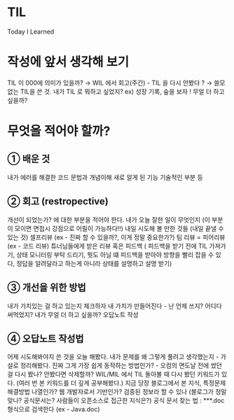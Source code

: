 # TIL
Today I Learned

# 작성에 앞서 생각해 보기
TIL 이 000에 의미가 있을까? → WIL 에서 회고(주간) - TIL 을 다시 안봤다 ? → 쓸모없는 TIL을 쓴 것.
내가 TIL 로 뭐하고 싶었지?  ex) 성장 기록, 숲을 보자 ! 
무얼 더 하고 싶을까?

# 무엇을 적어야 할까? 
## ① 배운 것 

내가 에러를 해결한 코드
문법과 개념이해
새로 알게 된 기능
기술적인 부분 등
 

## ② 회고 (restropective)

개선이 되었는가? 에 대한 부분을 적어야 한다.
내가 오늘 잘한 일이 무엇인지 (이 부분이 모이면 면접시 강점으로 어필이 가능하다!!)
내일 시도해 볼 만한 것들 (내일 끝낼 수 있는 것)
셀프리뷰 (ex - 진짜 할 수 있을까?, 이게 정말 중요한가?)
팀 리뷰 = 피어리뷰 (ex - 코드 리뷰)
튜너님들에게 받은 리뷰 혹은 피드백 ( 피드백을 받기 전에 TIL 가져가기, 상태 모니터링 부탁 드리기, 뭣도 아닐 떄 피드백을 받아야 방향을 빨리 잡을 수 있다, 정답을 알려달라고 하는게 아니라 상태를 설명하고 설명 받기)
 

## ③ 개선을 위한 방법

내가 가치있는 걸 하고 있는지 체크하자
내 가치가 만들어진다 - 난 언제 쓰지? 어디다 써먹었지? 내가 무얼 더 하고 싶을까?
오답노트 작성
 

## ④ 오답노트 작성법

어제 시도해봐야지 쓴 것을 오늘 해봤다.
내가 문제를 왜 그렇게 풀려고 생각했는지 - 가설로 정리해봤다.
진짜 그게 가장 쉽게 동작하는 방법인가? - 오컴의 면도날
전에 썼던 걸 다시 봤나? 안봤다면 삭제할까?
WIL/MIL 에서 TIL 돌아볼 때 다시 봤던 키워드가 있다. (여러 번 본 키워드를 더 깊게 공부해봤다.)
지금 당장 블로그에서 본 지식, 특정문제 해결방법 나열인가? 웹 개발자로서 기반인가?
검증된 정보라 할 수 있나 (블로그가 정말 맞나? 공식문서는? 사람들이 오픈소스로 접근한 지식은?)
공식 문서 찾는 법 : ***.doc 형식으로 검색한다 (ex - Java.doc) 
